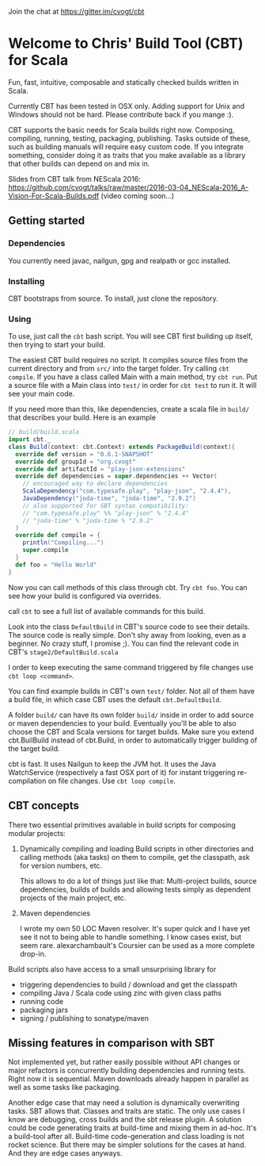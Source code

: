 Join the chat at https://gitter.im/cvogt/cbt

Welcome to Chris' Build Tool (CBT) for Scala
============================================

Fun, fast, intuitive, composable and statically checked builds written in Scala.

Currently CBT has been tested in OSX only. Adding support for Unix and Windows
should not be hard. Please contribute back if you mange :).

CBT supports the basic needs for Scala builds right now.
Composing, compiling, running, testing, packaging, publishing.
Tasks outside of these, such as building manuals will require
easy custom code. If you integrate something, consider
doing it as traits that you make available as a library that
other builds can depend on and mix in.

Slides from CBT talk from NEScala 2016:
https://github.com/cvogt/talks/raw/master/2016-03-04_NEScala-2016_A-Vision-For-Scala-Builds.pdf
(video coming soon...)

Getting started
---------------

### Dependencies
You currently need javac, nailgun, gpg and realpath or gcc installed.

### Installing
CBT bootstraps from source. To install, just clone the repository.

### Using
To use, just call the `cbt` bash script. You will see CBT first
building up itself, then trying to start your build.

The easiest CBT build requires no script. It compiles source files from the
current directory and from `src/` into the target folder. Try calling `cbt compile`.
If you have a class called Main with a main method, try `cbt run`.
Put a source file with a Main class into `test/` in order for
`cbt test` to run it. It will see your main code.

If you need more than this, like dependencies, create a scala file in `build/`
that describes your build. Here is an example

```scala
// build/build.scala
import cbt._
class Build(context: cbt.Context) extends PackageBuild(context){
  override def version = "0.6.1-SNAPSHOT"
  override def groupId = "org.cvogt"
  override def artifactId = "play-json-extensions"
  override def dependencies = super.dependencies ++ Vector(
    // encouraged way to declare dependencies
    ScalaDependency("com.typesafe.play", "play-json", "2.4.4"),
    JavaDependency("joda-time", "joda-time", "2.9.2")
    // also supported for SBT syntax compatibility:
    // "com.typesafe.play" %% "play-json" % "2.4.4"
    // "joda-time" % "joda-time % "2.9.2"
  )
  override def compile = {
    println("Compiling...")
    super.compile
  }
  def foo = "Hello World"
}
```

Now you can call methods of this class through cbt. Try `cbt foo`.
You can see how your build is configured via overrides.

call `cbt` to see a full list of available commands for this build.

Look into the class `DefaultBuild` in CBT's source code to see their
details. The source code is really simple. Don't shy away from
looking, even as a beginner. No crazy stuff, I promise ;). You
can find the relevant code in CBT's `stage2/DefaultBuild.scala`

I order to keep executing the same command triggered by file changes use `cbt loop <command>`.

You can find example builds in CBT's own `test/` folder.
Not all of them have a build file, in which case CBT uses the default
`cbt.DefaultBuild`.

A folder `build/` can have its own folder `build/` inside in order
to add source or maven dependencies to your build. Eventually
you'll be able to also choose the CBT and Scala versions for 
target builds. Make sure you extend cbt.BuilBuild instead of
cbt.Build, in order to automatically trigger building of the
target build.

cbt is fast. It uses Nailgun to keep the JVM hot. It uses the Java
WatchService (respectively a fast OSX port of it) for instant triggering
re-compilation on file changes. Use `cbt loop compile`.

CBT concepts
------------

There two essential primitives available in build scripts for composing
modular projects:

  1. Dynamically compiling and loading Build scripts in other
     directories and calling methods (aka tasks) on them to compile,
     get the classpath, ask for version numbers, etc.

     This allows to do a lot of things just like that:
     Multi-project builds, source dependencies, builds of builds and
     allowing tests simply as dependent projects of the main project, etc.

  2. Maven dependencies

     I wrote my own 50 LOC Maven resolver. It's super quick and I have
     yet see it not to being able to handle something. I know cases
     exist, but seem rare.
     alexarchambault's Coursier can be used as a more complete drop-in.

Build scripts also have access to a small unsurprising library for
- triggering dependencies to build / download and get the classpath
- compiling Java / Scala code using zinc with given class paths
- running code
- packaging jars
- signing / publishing to sonatype/maven

Missing features in comparison with SBT
---------------------------------------

Not implemented yet, but rather easily possible without API changes or
major refactors is concurrently building dependencies and
running tests. Right now it is sequential.
Maven downloads already happen in parallel as well as some tasks like packaging.

Another edge case that may need a solution is dynamically overwriting
tasks. SBT allows that. Classes and traits are static. The only use
cases I know are debugging, cross builds and the sbt release plugin. A
solution could be code generating traits at build-time and mixing them
in ad-hoc. It's a build-tool after all. Build-time code-generation and
class loading is not rocket science. But there may be simpler solutions
for the cases at hand. And they are edge cases anyways.

